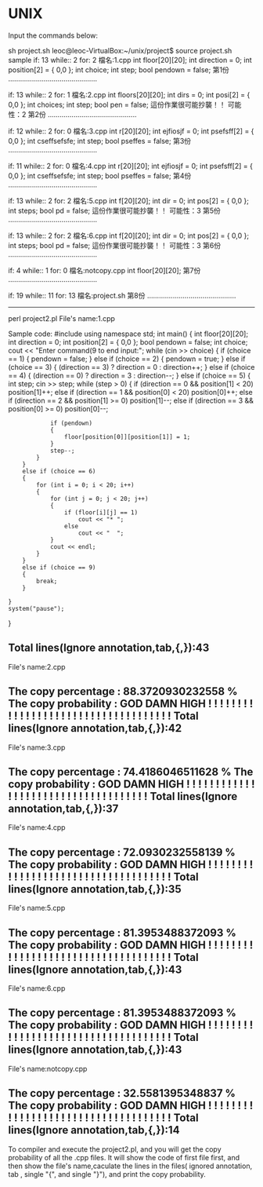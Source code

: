 # UNIX
Input the commands below:

<step1>
sh project.sh

<sample output>
leoc@leoc-VirtualBox:~/unix/project$ source project.sh 
sample
if:
13
while::
2
for:
2
檔名:1.cpp
	int floor[20][20];
	int direction = 0;
	int position[2] = { 0,0 };
	int choice;
			int step;
	bool pendown = false;
第1份
.............................................
  
  
if:
13
while::
2
for:
1
檔名:2.cpp
	int floors[20][20];
	int dirs = 0;
	int posi[2] = { 0,0 };
	int choices;
			int step;
	bool pen = false;
這份作業很可能抄襲！！
可能性：2
第2份
.............................................


if:
12
while::
2
for:
0
檔名:3.cpp
	int r[20][20];
	int  ejfiosjf = 0;
	int psefsff[2] = { 0,0 };
	int cseffsefsfe;
			int step;
	bool pseffes = false;
第3份
.............................................


if:
11
while::
2
for:
0
檔名:4.cpp
	int r[20][20];
	int  ejfiosjf = 0;
	int psefsff[2] = { 0,0 };
	int cseffsefsfe;
			int step;
	bool pseffes = false;
第4份
.............................................


if:
13
while::
2
for:
2
檔名:5.cpp
	int f[20][20];
	int dir = 0;
	int pos[2] = { 0,0 };
			int steps;
	bool pd = false;
這份作業很可能抄襲！！
可能性：3
第5份
.............................................


if:
13
while::
2
for:
2
檔名:6.cpp
	int f[20][20];
	int dir = 0;
	int pos[2] = { 0,0 };
			int steps;
	bool pd = false;
這份作業很可能抄襲！！
可能性：3
第6份
.............................................


if:
4
while::
1
for:
0
檔名:notcopy.cpp
	int floor[20][20];
第7份
.............................................


if:
19
while::
11
for:
13
檔名:project.sh
第8份
.............................................






<note>

-------------------------------------------------------------------------------------------------------------------------------------------------------------------------
<step2>
perl project2.pl

<sample output>
File's name:1.cpp

Sample code:
#include<iostream>
 using namespace std;
 int main()
 {
 	int floor[20][20];
 	int direction = 0;
 	int position[2] = { 0,0 };
 	bool pendown = false;
 	int choice;
 	cout << "Enter command(9 to end input:";
 	while (cin >> choice)
 	{
 		if (choice == 1)
 		{
 			pendown = false;
 		}
 		else if (choice == 2)
 		{
 			pendown = true;
 		}
 		else if (choice == 3)
 		{
 			(direction == 3) ? direction = 0 : direction++;
 		}
 		else if (choice == 4)
 		{
 			(direction == 0) ? direction = 3 : direction--;
 		}
 		else if (choice == 5)
 		{
 			int step;
 			cin >> step;
 			while (step > 0)
 			{
 				if (direction == 0 && position[1] < 20)
 					position[1]++;
 				else if (direction == 1 && position[0] < 20)
 					position[0]++;
 				else if (direction == 2 && position[1] >= 0)
 					position[1]--;
 				else if (direction == 3 && position[0] >= 0)
 					position[0]--;
 
 				if (pendown)
 				{
 					floor[position[0]][position[1]] = 1;
 				}
 				step--;
 			}
 		}
 		else if (choice == 6)
 		{
 			for (int i = 0; i < 20; i++)
 			{
 				for (int j = 0; j < 20; j++)
 				{
 					if (floor[i][j] == 1)
 						cout << "* ";
 					else
 						cout << "  ";
 				}
 				cout << endl;
 			}
 		}
 		else if (choice == 9)
 		{
 			break;
 		}
 		
 	}
 	system("pause");
 }
 
Total lines(Ignore annotation,tab,{,}):43
---------------------------------------------------------------------------------------------------------------
File's name:2.cpp

The copy percentage : 88.3720930232558 %
The copy probability : GOD DAMN HIGH ! ! ! ! ! ! ! ! ! ! ! ! ! ! ! ! ! ! ! ! ! ! ! ! ! ! ! ! ! ! ! ! ! ! ! ! 
Total lines(Ignore annotation,tab,{,}):42
---------------------------------------------------------------------------------------------------------------
File's name:3.cpp

The copy percentage : 74.4186046511628 %
The copy probability : GOD DAMN HIGH ! ! ! ! ! ! ! ! ! ! ! ! ! ! ! ! ! ! ! ! ! ! ! ! ! ! ! ! ! ! ! ! ! ! ! ! 
Total lines(Ignore annotation,tab,{,}):37
---------------------------------------------------------------------------------------------------------------
File's name:4.cpp

The copy percentage : 72.0930232558139 %
The copy probability : GOD DAMN HIGH ! ! ! ! ! ! ! ! ! ! ! ! ! ! ! ! ! ! ! ! ! ! ! ! ! ! ! ! ! ! ! ! ! ! ! ! 
Total lines(Ignore annotation,tab,{,}):35
---------------------------------------------------------------------------------------------------------------
File's name:5.cpp

The copy percentage : 81.3953488372093 %
The copy probability : GOD DAMN HIGH ! ! ! ! ! ! ! ! ! ! ! ! ! ! ! ! ! ! ! ! ! ! ! ! ! ! ! ! ! ! ! ! ! ! ! ! 
Total lines(Ignore annotation,tab,{,}):43
---------------------------------------------------------------------------------------------------------------
File's name:6.cpp

The copy percentage : 81.3953488372093 %
The copy probability : GOD DAMN HIGH ! ! ! ! ! ! ! ! ! ! ! ! ! ! ! ! ! ! ! ! ! ! ! ! ! ! ! ! ! ! ! ! ! ! ! ! 
Total lines(Ignore annotation,tab,{,}):43
---------------------------------------------------------------------------------------------------------------
File's name:notcopy.cpp

The copy percentage : 32.5581395348837 %
The copy probability : GOD DAMN HIGH ! ! ! ! ! ! ! ! ! ! ! ! ! ! ! ! ! ! ! ! ! ! ! ! ! ! ! ! ! ! ! ! ! ! ! ! 
Total lines(Ignore annotation,tab,{,}):14
---------------------------------------------------------------------------------------------------------------

<note>
To compiler and execute the project2.pl, and you will get the copy probability of all the .cpp files.
It will show the code of first file first, and then show the file's name,caculate the lines in the files( ignored annotation, tab , single "{", and single "}"), and print the copy probability.













